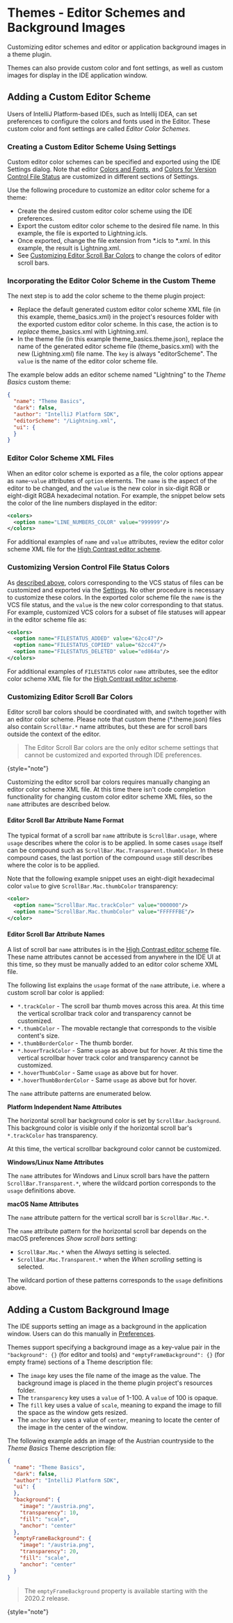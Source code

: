 # Themes - Editor Schemes and Background Images

<!-- Copyright 2000-2023 JetBrains s.r.o. and contributors. Use of this source code is governed by the Apache 2.0 license. -->

<link-summary>Customizing editor schemes and editor or application background images in a theme plugin.</link-summary>

Themes can also provide custom color and font settings, as well as custom images for display in the IDE application window.

## Adding a Custom Editor Scheme

Users of IntelliJ Platform-based IDEs, such as Intellij IDEA, can set preferences to configure the colors and fonts used in the Editor.
These custom color and font settings are called _Editor Color Schemes_.

### Creating a Custom Editor Scheme Using Settings

Custom editor color schemes can be specified and exported using the IDE <ui-path>Settings</ui-path> dialog.
Note that editor [Colors and Fonts](https://www.jetbrains.com/help/idea/configuring-colors-and-fonts.html), and [Colors for Version Control File Status](https://www.jetbrains.com/help/idea/file-status-highlights.html) are customized in different sections of <ui-path>Settings</ui-path>.

Use the following procedure to customize an editor color scheme for a theme:
* Create the desired custom editor color scheme using the IDE preferences.
* Export the custom editor color scheme to the desired file name.
  In this example, the file is exported to <path>Lightning.icls</path>.
* Once exported, change the file extension from <path>\*.icls</path> to <path>\*.xml</path>.
  In this example, the result is <path>Lightning.xml</path>.
* See [Customizing Editor Scroll Bar Colors](#customizing-editor-scroll-bar-colors) to change the colors of editor scroll bars.

### Incorporating the Editor Color Scheme in the Custom Theme

The next step is to add the color scheme to the theme plugin project:
* Replace the default generated custom editor color scheme XML file (in this example, <path>theme_basics.xml</path>) in the project's <path>resources</path> folder with the exported custom editor color scheme.
  In this case, the action is to _replace_ <path>theme_basics.xml</path> with <path>Lightning.xml</path>.
* In the theme file (in this example <path>theme_basics.theme.json</path>), replace the name of the generated editor scheme file (<path>theme_basics.xml</path>) with the new (<path>Lightning.xml</path>) file name.
  The `key` is always "editorScheme".
  The `value` is the name of the editor color scheme file.

The example below adds an editor scheme named "Lightning" to the _Theme Basics_ custom theme:

```json
{
  "name": "Theme Basics",
  "dark": false,
  "author": "IntelliJ Platform SDK",
  "editorScheme": "/Lightning.xml",
  "ui": {
  }
}
```

### Editor Color Scheme XML Files

When an editor color scheme is exported as a file, the color options appear as `name`-`value` attributes of `option` elements.
The `name` is the aspect of the editor to be changed, and the `value` is the new color in six-digit RGB or eight-digit RGBA hexadecimal notation.
For example, the snippet below sets the color of the line numbers displayed in the editor:

```xml
<colors>
  <option name="LINE_NUMBERS_COLOR" value="999999"/>
</colors>
```

For additional examples of `name` and `value` attributes, review the editor color scheme XML file for the [High Contrast editor scheme](%gh-ic%/platform/platform-resources/src/themes/highContrastScheme.xml).

### Customizing Version Control File Status Colors

As [described above](#creating-a-custom-editor-scheme-using-settings), colors corresponding to the VCS status of files can be customized and exported via the [Settings](https://www.jetbrains.com/help/idea/file-status-highlights.html).
No other procedure is necessary to customize these colors.
In the exported color scheme file the `name` is the VCS file status, and the `value` is the new color corresponding to that status.
For example, customized VCS colors for a subset of file statuses will appear in the editor scheme file as:

```xml
<colors>
  <option name="FILESTATUS_ADDED" value="62cc47"/>
  <option name="FILESTATUS_COPIED" value="62cc47"/>
  <option name="FILESTATUS_DELETED" value="ed864a"/>
</colors>

```

For additional examples of `FILESTATUS` color `name` attributes, see the editor color scheme XML file for the [High Contrast editor scheme](%gh-ic%/platform/platform-resources/src/themes/highContrastScheme.xml).

### Customizing Editor Scroll Bar Colors

Editor scroll bar colors should be coordinated with, and switch together with an editor color scheme.
Please note that custom theme (<path>*.theme.json</path>) files also contain `ScrollBar.*` name attributes, but these are for scroll bars outside the context of the editor.

> The Editor Scroll Bar colors are the only editor scheme settings that cannot be customized and exported through IDE preferences.
>
{style="note"}

Customizing the editor scroll bar colors requires manually changing an editor color scheme XML file.
At this time there isn't code completion functionality for changing custom color editor scheme XML files, so the `name` attributes are described below.

#### Editor Scroll Bar Attribute Name Format

The typical format of a scroll bar `name` attribute is `ScrollBar.usage`, where `usage` describes where the color is to be applied.
In some cases `usage` itself can be compound such as `ScrollBar.Mac.Transparent.thumbColor`.
In these compound cases, the last portion of the compound `usage` still describes where the color is to be applied.

Note that the following example snippet uses an eight-digit hexadecimal color `value` to give `ScrollBar.Mac.thumbColor` transparency:

```xml
<color>
  <option name="ScrollBar.Mac.trackColor" value="000000"/>
  <option name="ScrollBar.Mac.thumbColor" value="FFFFFFBE"/>
</color>
```

#### Editor Scroll Bar Attribute Names

A list of scroll bar `name` attributes is in the [High Contrast editor scheme](%gh-ic%/platform/platform-resources/src/themes/highContrastScheme.xml) file.
These name attributes cannot be accessed from anywhere in the IDE UI at this time, so they must be manually added to an editor color scheme XML file.

The following list explains the `usage` format of the `name` attribute, i.e. where a custom scroll bar color is applied:
* `*.trackColor` - The scroll bar thumb moves across this area.
  At this time the vertical scrollbar track color and transparency cannot be customized.
* `*.thumbColor` - The movable rectangle that corresponds to the visible content's size.
* `*.thumbBorderColor` - The thumb border.
* `*.hoverTrackColor` - Same `usage` as above but for hover.
  At this time the vertical scrollbar hover track color and transparency cannot be customized.
* `*.hoverThumbColor` - Same `usage` as above but for hover.
* `*.hoverThumbBorderColor` - Same `usage` as above but for hover.

The `name` attribute patterns are enumerated below.

**Platform Independent Name Attributes**

The horizontal scroll bar background color is set by `ScrollBar.background`.
This background color is visible only if the horizontal scroll bar's `*.trackColor` has transparency.

At this time, the vertical scrollbar background color cannot be customized.

**Windows/Linux Name Attributes**

The `name` attributes for Windows and Linux scroll bars have the pattern `ScrollBar.Transparent.*`, where the wildcard portion corresponds to the `usage` definitions above.

**macOS Name Attributes**

The `name` attribute pattern for the vertical scroll bar is `ScrollBar.Mac.*`.

The `name` attribute pattern for the horizontal scroll bar depends on the macOS preferences _Show scroll bars_ setting:
* `ScrollBar.Mac.*` when the _Always_ setting is selected.
* `ScrollBar.Mac.Transparent.*` when the _When scrolling_ setting is selected.

The wildcard portion of these patterns corresponds to the `usage` definitions above.

## Adding a Custom Background Image

The IDE supports setting an image as a background in the application window.
Users can do this manually in [Preferences](https://www.jetbrains.com/help/idea/setting-background-image.html).

Themes support specifying a background image as a key-value pair in the `"background": {}` (for editor and tools) and `"emptyFrameBackground": {}` (for empty frame) sections of a Theme description file:
* The `image` key uses the file name of the image as the value.
The background image is placed in the theme plugin project's <path>resources</path> folder.
* The `transparency` key uses a `value` of 1-100.
A `value` of 100 is opaque.
* The `fill` key uses a value of `scale`, meaning to expand the image to fill the space as the window gets resized.
* The `anchor` key uses a value of `center`, meaning to locate the center of the image in the center of the window.

The following example adds an image of the Austrian countryside to the _Theme Basics_ Theme description file:

```json
{
  "name": "Theme Basics",
  "dark": false,
  "author": "IntelliJ Platform SDK",
  "ui": {
  },
  "background": {
    "image": "/austria.png",
    "transparency": 10,
    "fill": "scale",
    "anchor": "center"
  },
  "emptyFrameBackground": {
    "image": "/austria.png",
    "transparency": 20,
    "fill": "scale",
    "anchor": "center"
  }
}
```

> The `emptyFrameBackground` property is available starting with the 2020.2 release.
>
{style="note"}
